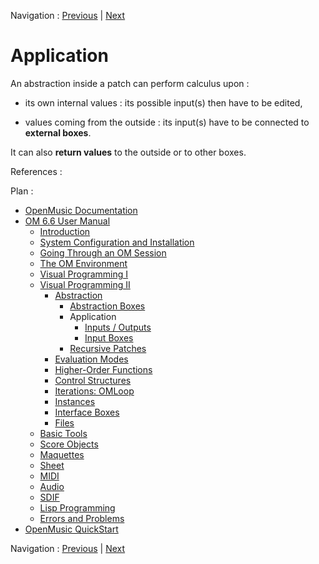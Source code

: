 Navigation : [Previous](AbsConversion "page
précédente\(Conversions\)") | [Next](AbsInOuts "page
suivante\(Inputs / Outputs\)")


# Application

An abstraction inside a patch can perform calculus upon :

  * its own internal values : its possible input(s) then have to be edited,

  * values coming from the outside : its input(s) have to be connected to **external boxes**.

It can also **return values** to the outside or to other boxes.

References :

Plan :

  * [OpenMusic Documentation](OM-Documentation)
  * [OM 6.6 User Manual](OM-User-Manual)
    * [Introduction](00-Sommaire)
    * [System Configuration and Installation](Installation)
    * [Going Through an OM Session](Goingthrough)
    * [The OM Environment](Environment)
    * [Visual Programming I](BasicVisualProgramming)
    * [Visual Programming II](AdvancedVisualProgramming)
      * [Abstraction](Abstraction)
        * [Abstraction Boxes](AbsBoxes)
        * Application
          * [Inputs / Outputs](AbsInOuts)
          * [Input Boxes](AbsInputBoxes)
        * [Recursive Patches](Recursion)
      * [Evaluation Modes](EvalModes)
      * [Higher-Order Functions](HighOrder)
      * [Control Structures](Control)
      * [Iterations: OMLoop](OMLoop)
      * [Instances](Instances)
      * [Interface Boxes](InterfaceBoxes)
      * [Files](Files)
    * [Basic Tools](BasicObjects)
    * [Score Objects](ScoreObjects)
    * [Maquettes](Maquettes)
    * [Sheet](Sheet)
    * [MIDI](MIDI)
    * [Audio](Audio)
    * [SDIF](SDIF)
    * [Lisp Programming](Lisp)
    * [Errors and Problems](errors)
  * [OpenMusic QuickStart](QuickStart-Chapters)

Navigation : [Previous](AbsConversion "page
précédente\(Conversions\)") | [Next](AbsInOuts "page
suivante\(Inputs / Outputs\)")

